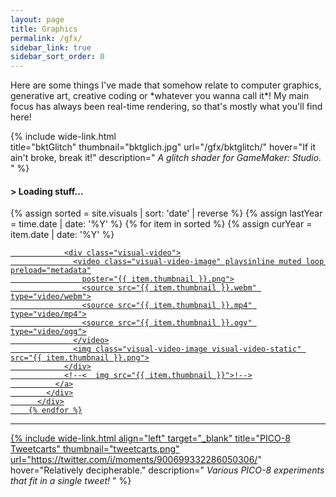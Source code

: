 ```yaml
---
layout: page
title: Graphics
permalink: /gfx/
sidebar_link: true
sidebar_sort_order: 0
---
```

<div class="subsection">
Here are some things I've made that somehow relate to computer graphics, generative art, creative coding or *whatever
you wanna call it*! My main focus has always been real-time rendering, so that's mostly what you'll find here!

{% include wide-link.html  
  title="bktGlitch"
  thumbnail="bktglich.jpg"
  url="/gfx/bktglitch/"
  hover="If it ain't broke, break it!"
  description="
_A glitch shader for GameMaker: Studio._
  "
%} 
</div>

<div markdown="0">
<div class="subsection">
    <div class="visual-title-wrapper">
      <h4 class="visual-title noauto">&gt; Loading stuff...</h4>
    </div>
      <div class="visual-row">
        {% assign sorted = site.visuals | sort: 'date' | reverse %}
        {% assign lastYear = time.date | date: '%Y' %}
        {% for item in sorted %}
          {% assign curYear = item.date | date: '%Y' %}
          <!--
  {% if curYear != lastYear %}
  {% assign lastYear = curYear %}
  </p></div><h2>{{curYear}}</h2><hr style = "margin-top: 5px"><div class="visual-row"><p>
  {% endif %}!-->
          <div class="visual-section">
            <div class="visual-thumbnail" data-title="{{ item.title }}">
              <a href="{{ item.url }}">

                <div class="visual-video">
                  <video class="visual-video-image" playsinline muted loop preload="metadata"
                    poster="{{ item.thumbnail }}.png">
                    <source src="{{ item.thumbnail }}.webm" type="video/webm">
                    <source src="{{ item.thumbnail }}.mp4" type="video/mp4">
                    <source src="{{ item.thumbnail }}.ogv" type="video/ogg">
                  </video>
                  <img class="visual-video-image visual-video-static" src="{{ item.thumbnail }}.png">
                </div>
                <!--<  img src="{{ item.thumbnail }}">!-->
              </a>
            </div>
          </div>
        {% endfor %}
  </div>
  <hr style="margin-top: 10px; margin-bottom: 5px;">
  </div>

{% include wide-link.html
  align="left"
  target="_blank"
  title="PICO-8 Tweetcarts"
  thumbnail="tweetcarts.png"
  url="https://twitter.com/i/moments/900699332286050306/"
  hover="Relatively decipherable."
  description="
_Various PICO-8 experiments that fit in a single tweet!_
  "
%}


<script>
var charsTyped = 0;
var titleDefault = "";
var titleCurrent = "Loading stuff...";
var titleTo = titleCurrent;
var typeClock = 0;
var typeUnderscoreOpacity = 0.0;
var titleGlitchProbability = 0;

function changeTitle(title) {
    titleGlitchProbability = 1;
    titleTo = title;
}

$(document).ready(function() {

  

  function visualTitleUpdate() {
      // * (titleTo == titleDefault || titleCurrent != titleTo)
      titleGlitchProbability = Math.max(0.1, titleGlitchProbability - .025);
      typeUnderscoreOpacity = (Math.sin(Date.now() * .02) * .5 + .5);
      if (Math.random() <= titleGlitchProbability) {
          titleCurrent = titleCurrent.replaceAt(Math.random() * titleCurrent.length, randChar());
          titleCurrent = titleCurrent.replaceAt(Math.random() * titleCurrent.length, randChar());
      }

      for (var j = 0; j < 1 + Math.round(Math.random() * 1.0); ++j) {
          if (titleCurrent.length < titleTo.length) {
              titleCurrent = titleCurrent + randChar();
          } else if (titleCurrent.length > titleTo.length) {
              titleCurrent = titleCurrent.substring(0, titleCurrent.length - 1);
          }

          for (var i = 0; i < Math.min(titleCurrent.length, titleTo.length); ++i) {
              if (titleTo[i] != titleCurrent[i] && Math.random() < .5) {
                  titleCurrent = titleCurrent.replaceAt(i, titleTo[i].toString());
                  break;
              }
          }
      }

      $(".visual-title").html("&gt; " + titleCurrent + "<span style = \'opacity: " + typeUnderscoreOpacity + ";\'>_</span>");
      requestAnimationFrame(visualTitleUpdate);
  }
  requestAnimationFrame(visualTitleUpdate);

  var $win = $(window);

  function typeResize() {
      var w = $(".content").width();
      $(".visual-title").css("font-size", (w * .035));
  }

  $win.on('resize', typeResize);

});
</script>
